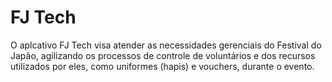 # FJ Tech
O aplcativo FJ Tech visa atender as necessidades gerenciais do Festival do Japão, agilizando os processos de controle de voluntários e dos recursos utilizados por eles, como uniformes (hapis) e vouchers, durante o evento.